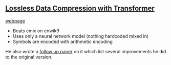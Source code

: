 ## [Lossless Data Compression with Transformer](https://bellard.org/nncp/nncp.pdf)
[webpage](https://bellard.org/nncp/)

- Beats cmix on enwik9
- Uses only a neural network model (nothing hardcoded mixed in)
- Symbols are encoded with arithmetic encoding

He also wrote a [follow up paper](https://bellard.org/nncp/nncp_v2.pdf) on it which list several improvements he did to the original version.
